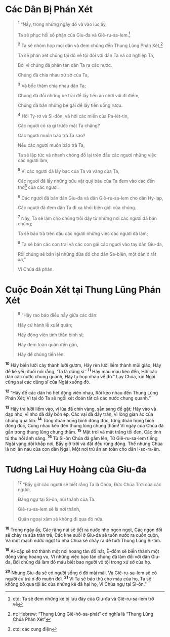 # Các Dân Bị Phán Xét

> <sup><b>1</b></sup> “Nầy, trong những ngày đó và vào lúc ấy,
> 
> Ta sẽ phục hồi số phận của Giu-đa và Giê-ru-sa-lem.[^1]
> 
> <sup><b>2</b></sup> Ta sẽ nhóm họp mọi dân và đem chúng đến Thung Lũng Phán Xét,[^2]
> 
> Ta sẽ phán xét chúng tại đó về tội đối với dân Ta và cơ nghiệp Ta,
> 
> Bởi vì chúng đã phân tán dân Ta ra các nước.
> 
> Chúng đã chia nhau xứ sở của Ta,
> 
> <sup><b>3</b></sup> Và bốc thăm chia nhau dân Ta;
> 
> Chúng đã đổi những bé trai để lấy tiền ăn chơi với đĩ điếm,
> 
> Chúng đã bán những bé gái để lấy tiền uống rượu.
> 
> <sup><b>4</b></sup> Hỡi Ty-rơ và Si-đôn, và hỡi các miền của Pa-lét-tin,
> 
> Các ngươi có ra gì trước mặt Ta chăng?
> 
> Các ngươi muốn báo trả Ta sao?
> 
> Nếu các ngươi muốn báo trả Ta,
> 
> Ta sẽ lập tức và nhanh chóng đổ lại trên đầu các ngươi những việc các ngươi làm,
> 
> <sup><b>5</b></sup> Vì các ngươi đã lấy bạc của Ta và vàng của Ta,
> 
> Các ngươi đã lấy những bửu vật quý báu của Ta đem vào các đền thờ[^3] của các ngươi.
> 
> <sup><b>6</b></sup> Các ngươi đã bán dân Giu-đa và dân Giê-ru-sa-lem cho dân Hy-lạp,
> 
> Các ngươi đã đem dân Ta đi xa khỏi biên giới của chúng.
> 
> <sup><b>7</b></sup> Nầy, Ta sẽ làm cho chúng trỗi dậy từ những nơi các ngươi đã bán chúng;
> 
> Ta sẽ báo trả trên đầu các ngươi những việc các ngươi đã làm;
> 
> <sup><b>8</b></sup> Ta sẽ bán các con trai và các con gái các ngươi vào tay dân Giu-đa,
> 
> Rồi chúng sẽ bán lại những đứa đó cho dân Sa-biên, một dân ở rất xa,”
> 
> Vì Chúa đã phán.
>

# Cuộc Ðoán Xét tại Thung Lũng Phán Xét

> <sup><b>9</b></sup> “Hãy rao báo điều nầy giữa các dân:
> 
> Hãy cử hành lễ xuất quân;
> 
> Hãy động viên tinh thần binh sĩ;
> 
> Hãy đem toàn quân đến gần,
> 
> Hãy để chúng tiến lên.
>

<sup><b>10</b></sup> Hãy biến lưỡi cày thành lưỡi gươm, Hãy rèn lưỡi liềm thành mũi giáo; Hãy để kẻ yếu đuối nói rằng, ‘Ta là dũng sĩ.’ <sup><b>11</b></sup> Hãy mau mau kéo đến, Hỡi các dân các nước chung quanh, Hãy tụ họp nhau về đó.” Lạy Chúa, xin Ngài cũng sai các dũng sĩ của Ngài xuống đó.

<sup><b>12</b></sup> “Hãy để các dân hò hét động viên nhau, Rồi kéo nhau đến Thung Lũng Phán Xét; Vì tại đó Ta sẽ ngồi xét đoán tất cả các nước chung quanh.”

<sup><b>13</b></sup> Hãy tra lưỡi liềm vào, vì lúa đã chín vàng, sẵn sàng để gặt; Hãy vào và đạp nho, vì nho đã đầy bồn ép. Các vại đã đầy tràn, vì lòng gian ác của chúng quá lớn. <sup><b>14</b></sup> Từng đoàn hùng binh đông đúc, từng đoàn hùng binh đông đúc, Cùng nhau kéo đến thung lũng chung thẩm! Vì ngày của Chúa đã gần trong thung lũng chung thẩm. <sup><b>15</b></sup> Mặt trời và mặt trăng tối đen, Các tinh tú thu hồi ánh sáng. <sup><b>16</b></sup> Từ Si-ôn Chúa đã gầm lên, Từ Giê-ru-sa-lem tiếng Ngài vang dội khắp nơi, Bấy giờ trời và đất đều rúng động. Thế nhưng Chúa là nơi ẩn náu của con dân Ngài, Một nơi trú ẩn an toàn cho dân I-sơ-ra-ên.

# Tương Lai Huy Hoàng của Giu-đa

> <sup><b>17</b></sup> “Bấy giờ các ngươi sẽ biết rằng Ta là Chúa, Ðức Chúa Trời của các ngươi,
> 
> Ðấng ngự tại Si-ôn, núi thánh của Ta.
> 
> Giê-ru-sa-lem sẽ là nơi thánh,
> 
> Quân ngoại xâm sẽ không đi qua đó nữa.
>

<sup><b>18</b></sup> Trong ngày ấy, Các rặng núi sẽ tiết ra nước nho ngon ngọt, Các ngọn đồi sẽ chảy ra sữa tràn trề, Các khe suối ở Giu-đa sẽ tuôn nước ra cuồn cuộn, Và một mạch nước ngọt từ nhà Chúa sẽ chảy ra để tưới Thung Lũng Si-tim.

<sup><b>19</b></sup> Ai-cập sẽ trở thành một nơi hoang tàn đổ nát, Ê-đôm sẽ biến thành một đồng vắng hoang vu, Vì những việc bạo tàn chúng đã làm đối với dân Giu-đa, Bởi chúng đã làm đổ máu biết bao người vô tội trong xứ sở của họ.

<sup><b>20</b></sup> Nhưng Giu-đa sẽ có người sống ở đó mãi mãi, Và Giê-ru-sa-lem sẽ có người cư trú ở đó muôn đời. <sup><b>21</b></sup> Vì Ta sẽ báo thù cho máu của họ, Ta sẽ không bỏ qua tội ác của những kẻ đã hại họ, Vì Chúa ngự tại Si-ôn.”

[^1]: ctd: Ta sẽ đem những kẻ bị lưu đày của Giu-đa và Giê-ru-sa-lem trở về
[^2]: nt: Hebrew: “Thung Lũng Giê-hô-sa-phát” có nghĩa là “Thung Lũng Chúa Phán Xét”
[^3]: ctd: các cung điện
